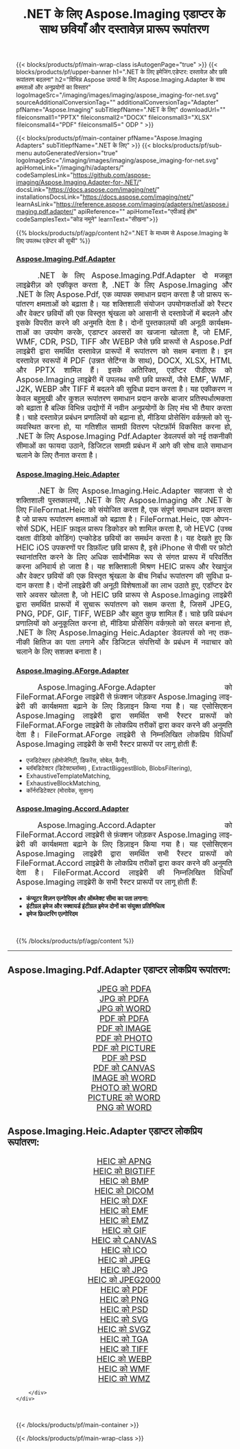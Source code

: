 ﻿---
title: .NET के लिए Aspose.Imaging एडाप्टर के साथ छवियाँ और दस्तावेज़ प्रारूप रूपांतरण 
weight: 3920
url: /hi/adapters/net/ 
lang: hi
langdirlevel: 2
locales: zh-hans,ja,it,ru,de,es,fr,nl,id,lt,pl,pt,vi,tr,ko,zh-hant,ar,hi,th,sv,cs,uk,he
description: Aspose.Imaging एडाप्टर और विभिन्न प्रकार के Aspose उत्पादों का उपयोग करके अपने प्रारूप रूपांतरण कार्यों को सुव्यवस्थित करें। ये एडेप्टर Aspose.Imaging और अन्य प्रमुख Aspose टूल के बीच छवि और दस्तावेज़ रूपांतरण को सक्षम करते हैं, जिससे आपके डिजिटल प्रोजेक्ट्स में एक तरल एकीकरण प्रक्रिया सुनिश्चित होती है।
---

{{< blocks/products/pf/main-wrap-class isAutogenPage="true" >}}
{{< blocks/products/pf/upper-banner h1=".NET के लिए इमेजिंग.एडेप्टर: दस्तावेज़ और छवि रूपांतरण बदलना" h2="विभिन्न Aspose उत्पादों के लिए Aspose.Imaging.Adapter के साथ क्षमताओं और अनुप्रयोगों का विस्तार" logoImageSrc="/imaging/images/imaging/aspose_imaging-for-net.svg" sourceAdditionalConversionTag="" additionalConversionTag="Adapter" pfName="Aspose.Imaging" subTitlepfName=".NET के लिए" downloadUrl="" fileiconsmall1="PPTX" fileiconsmall2="DOCX" fileiconsmall3="XLSX" fileiconsmall4="PDF" fileiconsmall5=" ODP " >}}

{{< blocks/products/pf/main-container pfName="Aspose.Imaging Adapters" subTitlepfName=".NET के लिए" >}}
{{< blocks/products/pf/sub-menu autoGeneratedVersion="true" logoImageSrc="/imaging/images/imaging/aspose_imaging-for-net.svg" apiHomeLink="/imaging/hi/adapters/" codeSamplesLink="https://github.com/aspose-imaging/Aspose.Imaging.Adapter-for-.NET/" docsLink="https://docs.aspose.com/imaging/net/" installationsDocsLink="https://docs.aspose.com/imaging/net/" learnAsLink="https://reference.aspose.com/imaging/adapters/net/aspose.imaging.pdf.adapter/" apiReference="" apiHomeText="एपीआई होम" codeSamplesText="कोड नमूने" learnText="सीखना">}}

{{% blocks/products/pf/agp/content h2=".NET के माध्यम से Aspose.Imaging के लिए उपलब्ध एडेप्टर की सूची" %}}

<h3><a href="https://reference.aspose.com/imaging/adapters/net/aspose.imaging.pdf.adapter/">Aspose.Imaging.Pdf.Adapter</a></h3>

<p align="justify" style="font-size:18px;text-indent:50px;">.NET के लिए Aspose.Imaging.Pdf.Adapter दो मजबूत लाइब्रेरीज़ को एकीकृत करता है, .NET के लिए Aspose.Imaging और .NET के लिए Aspose.Pdf, एक व्यापक समाधान प्रदान करता है जो प्रारूप रूपांतरण क्षमताओं को बढ़ाता है। यह शक्तिशाली संयोजन उपयोगकर्ताओं को रैस्टर और वेक्टर छवियों की एक विस्तृत श्रृंखला को आसानी से दस्तावेजों में बदलने और इसके विपरीत करने की अनुमति देता है। दोनों पुस्तकालयों की अनूठी कार्यक्षमताओं का उपयोग करके, एडाप्टर अवसरों का खजाना खोलता है, जो EMF, WMF, CDR, PSD, TIFF और WEBP जैसे छवि प्रारूपों से Aspose.Pdf लाइब्रेरी द्वारा समर्थित दस्तावेज़ प्रारूपों में रूपांतरण को सक्षम बनाता है। इन दस्तावेज़ स्वरूपों में PDF (उन्नत सेटिंग्स के साथ), DOCX, XLSX, HTML और PPTX शामिल हैं। इसके अतिरिक्त, एडॉप्टर पीडीएफ को Aspose.Imaging लाइब्रेरी में उपलब्ध सभी छवि प्रारूपों, जैसे EMF, WMF, J2K, WEBP और TIFF में बदलने की सुविधा प्रदान करता है। यह एकीकरण न केवल बहुमुखी और कुशल रूपांतरण समाधान प्रदान करके बाजार प्रतिस्पर्धात्मकता को बढ़ाता है बल्कि विभिन्न उद्योगों में नवीन अनुप्रयोगों के लिए मंच भी तैयार करता है। चाहे दस्तावेज़ प्रबंधन प्रणालियों को बढ़ाना हो, मीडिया प्रोसेसिंग वर्कफ़्लो को सुव्यवस्थित करना हो, या गतिशील सामग्री वितरण प्लेटफ़ॉर्म विकसित करना हो, .NET के लिए Aspose.Imaging Pdf.Adapter डेवलपर्स को नई तकनीकी सीमाओं का फायदा उठाने, डिजिटल सामग्री प्रबंधन में आगे की सोच वाले समाधान चलाने के लिए तैनात करता है।</p>

<h3><a href="https://reference.aspose.com/imaging/adapters/net/aspose.imaging.heic.adapter/">Aspose.Imaging.Heic.Adapter</a></h3>

<p align="justify" style="font-size:18px;text-indent:50px;">.NET के लिए Aspose.Imaging.Heic.Adapter सहजता से दो शक्तिशाली पुस्तकालयों, .NET के लिए Aspose.Imaging और .NET के लिए FileFormat.Heic को संयोजित करता है, एक संपूर्ण समाधान प्रदान करता है जो प्रारूप रूपांतरण क्षमताओं को बढ़ाता है। FileFormat.Heic, एक ओपन-सोर्स SDK, HEIF फ़ाइल प्रारूप डिकोडर को शामिल करता है, जो HEVC (उच्च दक्षता वीडियो कोडिंग) एन्कोडेड छवियों का समर्थन करता है। यह देखते हुए कि HEIC iOS उपकरणों पर डिफ़ॉल्ट छवि प्रारूप है, इसे iPhone से पीसी पर फ़ोटो स्थानांतरित करने के लिए अधिक सार्वभौमिक रूप से संगत प्रारूप में परिवर्तित करना अनिवार्य हो जाता है। यह शक्तिशाली मिश्रण HEIC प्रारूप और रेखापुंज और वेक्टर छवियों की एक विस्तृत श्रृंखला के बीच निर्बाध रूपांतरण की सुविधा प्रदान करता है। दोनों लाइब्रेरी की अनूठी विशेषताओं का लाभ उठाते हुए, एडॉप्टर ढेर सारे अवसर खोलता है, जो HEIC छवि प्रारूप से Aspose.Imaging लाइब्रेरी द्वारा समर्थित प्रारूपों में सुचारू रूपांतरण को सक्षम करता है, जिसमें JPEG, PNG, PDF, GIF, TIFF, WEBP और बहुत कुछ शामिल हैं। चाहे छवि प्रबंधन प्रणालियों को अनुकूलित करना हो, मीडिया प्रोसेसिंग वर्कफ़्लो को सरल बनाना हो, .NET के लिए Aspose.Imaging Heic.Adapter डेवलपर्स को नए तकनीकी क्षितिज का पता लगाने और डिजिटल संपत्तियों के प्रबंधन में नवाचार को चलाने के लिए सशक्त बनाता है।</p>

<h3><a href="https://www.nuget.org/packages/Aspose.Imaging.AForge.Adapter">Aspose.Imaging.AForge.Adapter</a></h3>

<p align="justify" style="font-size:18px;text-indent:50px;">Aspose.Imaging.AForge.Adapter को FileFormat.AForge लाइब्रेरी से फ़ंक्शन जोड़कर Aspose.Imaging लाइब्रेरी की कार्यक्षमता बढ़ाने के लिए डिज़ाइन किया गया है। यह एसोसिएशन Aspose.Imaging लाइब्रेरी द्वारा समर्थित सभी रैस्टर प्रारूपों को FileFormat.AForge लाइब्रेरी के लोकप्रिय तरीकों द्वारा कवर करने की अनुमति देता है। FileFormat.AForge लाइब्रेरी से निम्नलिखित लोकप्रिय विधियाँ Aspose.Imaging लाइब्रेरी के सभी रैस्टर प्रारूपों पर लागू होती हैं: <ul><li>एजडिटेक्टर (होमोजेनिटी, डिफरेंस, सोबेल, कैनी),</li> <li>ब्लॉबडिटेक्टर (डिटेक्टब्लॉब्स) , ExtractBiggestBlob, BlobsFiltering),</li> <li>ExhaustiveTemplateMatching,</li> <li>ExhaustiveBlockMatching,</li> <li>कॉर्नरडिटेक्टर (मोरावेक, सुसान)</li></ul></p>

<h3><a href="https://www.nuget.org/packages/Aspose.Imaging.Accord.Adapter">Aspose.Imaging.Accord.Adapter</a></h3>

<p align="justify" style="font-size:18px;text-indent:50px;">Aspose.Imaging.Accord.Adapter को FileFormat.Accord लाइब्रेरी से फ़ंक्शन जोड़कर Aspose.Imaging लाइब्रेरी की कार्यक्षमता बढ़ाने के लिए डिज़ाइन किया गया है। यह एसोसिएशन Aspose.Imaging लाइब्रेरी द्वारा समर्थित सभी रैस्टर प्रारूपों को FileFormat.Accord लाइब्रेरी के लोकप्रिय तरीकों द्वारा कवर करने की अनुमति देता है। FileFormat.Aссord लाइब्रेरी की निम्नलिखित विधियाँ Aspose.Imaging लाइब्रेरी के सभी रैस्टर प्रारूपों पर लागू होती हैं:<ul><li><b>कंप्यूटर विज़न एल्गोरिदम और ऑब्जेक्ट सीमा का पता लगाना:</b></li><li> <b>इंटीग्रल इमेज और स्क्वायर्ड इंटीग्रल इमेज दोनों का संयुक्त प्रतिनिधित्व</b></li><li><b>इमेज फ़िल्टरिंग एल्गोरिदम</b></li></ul><br/></p>

{{% /blocks/products/pf/agp/content %}}

<div class="container-fluid productfamilypage bg-gray">
    <div class="convertypes bg-gray agp-content section">
        <div class="container">
		<hr style="margin-left:-20px;"/>		
		    <h4 style="margin-left:-20px;margin-bottom:20px;font-size:22px;">Aspose.Imaging.Pdf.Adapter एडाप्टर लोकप्रिय रूपांतरण:</h4>
<div class="row other-converters" style="font-size: 19px;text-align:center;">
<div class='col-md-3 other-converter remove-lp remove-rp'><a href="/imaging/hi/adapters/net/jpeg-to-pdfa/" style="padding:15px;">JPEG को PDFA</a></div>
<div class='col-md-3 other-converter remove-lp remove-rp'><a href="/imaging/hi/adapters/net/jpg-to-pdfa/" style="padding:15px;">JPG को PDFA</a></div>
<div class='col-md-3 other-converter remove-lp remove-rp'><a href="/imaging/hi/adapters/net/jpg-to-word/" style="padding:15px;">JPG को WORD</a></div>
<div class='col-md-3 other-converter remove-lp remove-rp'><a href="/imaging/hi/adapters/net/pdf-to-pdfa/" style="padding:15px;">PDF को PDFA</a></div>
<div class='col-md-3 other-converter remove-lp remove-rp'><a href="/imaging/hi/adapters/net/pdf-to-image/" style="padding:15px;">PDF को IMAGE</a></div>
<div class='col-md-3 other-converter remove-lp remove-rp'><a href="/imaging/hi/adapters/net/pdf-to-photo/" style="padding:15px;">PDF को PHOTO</a></div>
<div class='col-md-3 other-converter remove-lp remove-rp'><a href="/imaging/hi/adapters/net/pdf-to-picture/" style="padding:15px;">PDF को PICTURE</a></div>
<div class='col-md-3 other-converter remove-lp remove-rp'><a href="/imaging/hi/adapters/net/pdf-to-psd/" style="padding:15px;">PDF को PSD</a></div>
<div class='col-md-3 other-converter remove-lp remove-rp'><a href="/imaging/hi/adapters/net/pdf-to-canvas/" style="padding:15px;">PDF को CANVAS</a></div>
<div class='col-md-3 other-converter remove-lp remove-rp'><a href="/imaging/hi/adapters/net/image-to-word/" style="padding:15px;">IMAGE को WORD</a></div>
<div class='col-md-3 other-converter remove-lp remove-rp'><a href="/imaging/hi/adapters/net/photo-to-word/" style="padding:15px;">PHOTO को WORD</a></div>
<div class='col-md-3 other-converter remove-lp remove-rp'><a href="/imaging/hi/adapters/net/picture-to-word/" style="padding:15px;">PICTURE को WORD</a></div>
<div class='col-md-3 other-converter remove-lp remove-rp'><a href="/imaging/hi/adapters/net/png-to-word/" style="padding:15px;">PNG को WORD</a></div>
</div>
<h4 style="margin-left:-20px;margin-bottom:20px;font-size:22px;">Aspose.Imaging.Heic.Adapter एडाप्टर लोकप्रिय रूपांतरण:</h4>
<div class="row other-converters" style="font-size: 19px;text-align:center;">
<div class='col-md-3 other-converter remove-lp remove-rp'><a href="/imaging/hi/adapters/net/heic-to-apng/" style="padding:15px;">HEIC को APNG</a></div>
<div class='col-md-3 other-converter remove-lp remove-rp'><a href="/imaging/hi/adapters/net/heic-to-bigtiff/" style="padding:15px;">HEIC को BIGTIFF</a></div>
<div class='col-md-3 other-converter remove-lp remove-rp'><a href="/imaging/hi/adapters/net/heic-to-bmp/" style="padding:15px;">HEIC को BMP</a></div>
<div class='col-md-3 other-converter remove-lp remove-rp'><a href="/imaging/hi/adapters/net/heic-to-dicom/" style="padding:15px;">HEIC को DICOM</a></div>
<div class='col-md-3 other-converter remove-lp remove-rp'><a href="/imaging/hi/adapters/net/heic-to-dxf/" style="padding:15px;">HEIC को DXF</a></div>
<div class='col-md-3 other-converter remove-lp remove-rp'><a href="/imaging/hi/adapters/net/heic-to-emf/" style="padding:15px;">HEIC को EMF</a></div>
<div class='col-md-3 other-converter remove-lp remove-rp'><a href="/imaging/hi/adapters/net/heic-to-emz/" style="padding:15px;">HEIC को EMZ</a></div>
<div class='col-md-3 other-converter remove-lp remove-rp'><a href="/imaging/hi/adapters/net/heic-to-gif/" style="padding:15px;">HEIC को GIF</a></div>
<div class='col-md-3 other-converter remove-lp remove-rp'><a href="/imaging/hi/adapters/net/heic-to-canvas/" style="padding:15px;">HEIC को CANVAS</a></div>
<div class='col-md-3 other-converter remove-lp remove-rp'><a href="/imaging/hi/adapters/net/heic-to-ico/" style="padding:15px;">HEIC को ICO</a></div>
<div class='col-md-3 other-converter remove-lp remove-rp'><a href="/imaging/hi/adapters/net/heic-to-jpeg/" style="padding:15px;">HEIC को JPEG</a></div>
<div class='col-md-3 other-converter remove-lp remove-rp'><a href="/imaging/hi/adapters/net/heic-to-jpg/" style="padding:15px;">HEIC को JPG</a></div>
<div class='col-md-3 other-converter remove-lp remove-rp'><a href="/imaging/hi/adapters/net/heic-to-jpeg2000/" style="padding:15px;">HEIC को JPEG2000</a></div>
<div class='col-md-3 other-converter remove-lp remove-rp'><a href="/imaging/hi/adapters/net/heic-to-pdf/" style="padding:15px;">HEIC को PDF</a></div>
<div class='col-md-3 other-converter remove-lp remove-rp'><a href="/imaging/hi/adapters/net/heic-to-png/" style="padding:15px;">HEIC को PNG</a></div>
<div class='col-md-3 other-converter remove-lp remove-rp'><a href="/imaging/hi/adapters/net/heic-to-psd/" style="padding:15px;">HEIC को PSD</a></div>
<div class='col-md-3 other-converter remove-lp remove-rp'><a href="/imaging/hi/adapters/net/heic-to-svg/" style="padding:15px;">HEIC को SVG</a></div>
<div class='col-md-3 other-converter remove-lp remove-rp'><a href="/imaging/hi/adapters/net/heic-to-svgz/" style="padding:15px;">HEIC को SVGZ</a></div>
<div class='col-md-3 other-converter remove-lp remove-rp'><a href="/imaging/hi/adapters/net/heic-to-tga/" style="padding:15px;">HEIC को TGA</a></div>
<div class='col-md-3 other-converter remove-lp remove-rp'><a href="/imaging/hi/adapters/net/heic-to-tiff/" style="padding:15px;">HEIC को TIFF</a></div>
<div class='col-md-3 other-converter remove-lp remove-rp'><a href="/imaging/hi/adapters/net/heic-to-webp/" style="padding:15px;">HEIC को WEBP</a></div>
<div class='col-md-3 other-converter remove-lp remove-rp'><a href="/imaging/hi/adapters/net/heic-to-wmf/" style="padding:15px;">HEIC को WMF</a></div>
<div class='col-md-3 other-converter remove-lp remove-rp'><a href="/imaging/hi/adapters/net/heic-to-wmz/" style="padding:15px;">HEIC को WMZ</a></div>
</div>
                
        </div>
    </div>
</div>
<br/>

{{< /blocks/products/pf/main-container >}}

{{< /blocks/products/pf/main-wrap-class >}}
